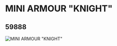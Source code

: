 # MINI ARMOUR "KNIGHT"
## 59888
![MINI ARMOUR "KNIGHT"](https://lc-www-live-s.legocdn.com/media/bricks/5/2/4506822.jpg)